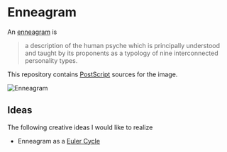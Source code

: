 # Enneagram
An [enneagram][wikipedia:enneagram] is

> a description of the human psyche which is principally understood and taught by its proponents as a typology of nine interconnected personality types.

This repository contains [PostScript][wikipedia:postscript] sources for the image.

![Enneagram](https://fifth-postulate.nl/enneagram/image/enneagram.png)

## Ideas
The following creative ideas I would like to realize

* Enneagram as a [Euler Cycle][wikipedia:euler-path]

[wikipedia:enneagram]: https://en.wikipedia.org/wiki/Enneagram_of_Personality
[wikipedia:postscript]: https://www.adobe.com/products/postscript.html
[wikipedia:euler-path]: https://en.wikipedia.org/wiki/Eulerian_path
